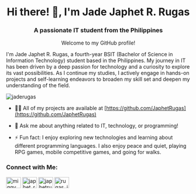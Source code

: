 <h1 align="center">Hi there! 👋, I'm Jade Japhet R. Rugas</h1>
<h3 align="center">A passionate IT student from the Philippines</h3>
<p align="center">Welcome to my GitHub profile!</p>

I'm Jade Japhet R. Rugas, a fourth-year BSIT (Bachelor of Science in Information Technology) student based in the Philippines. My journey in IT has been driven by a deep passion for technology and a curiosity to explore its vast possibilities. As I continue my studies, I actively engage in hands-on projects and self-learning endeavors to broaden my skill set and deepen my understanding of the field.

<p align="left"> <img src="https://komarev.com/ghpvc/?username=jaderugas&label=Profile%20views&color=0e75b6&style=flat" alt="jaderugas" /> </p>

- 👨‍💻 All of my projects are available at [https://github.com/JaphetRugas](https://github.com/JaphetRugas)

- 💬 Ask me about anything related to IT, technology, or programming!

- ⚡ Fun fact: I enjoy exploring new technologies and learning about different programming languages. I also enjoy peace and quiet, playing RPG games, mobile competitive games, and going for walks.

<h3 align="left">Connect with Me:</h3>
<p align="left"> 
<a href="https://linkedin.com/in/jade-japhet-rugas-459938288" target="_blank"><img align="center" src="https://raw.githubusercontent.com/rahuldkjain/github-profile-readme-generator/master/src/images/icons/Social/linked-in-alt.svg" alt="miggymendoza" height="30" width="40" /></a>
<a href="https://twitter.com/japhet_rugas" target="_blank"><img align="center" src="https://raw.githubusercontent.com/rahuldkjain/github-profile-readme-generator/master/src/images/icons/Social/twitter.svg" alt="japhet_rugas" height="30" width="40" /></a>
<a href="https://facebook.com/japhetrugas/" target="_blank"><img align="center" src="https://raw.githubusercontent.com/rahuldkjain/github-profile-readme-generator/master/src/images/icons/Social/facebook.svg" alt="japhetrugas" height="30" width="40" /></a>
<a href="https://www.hackerrank.com/profile/rugas_jadejaphe1" target="_blank"><img align="center" src="https://raw.githubusercontent.com/rahuldkjain/github-profile-readme-generator/master/src/images/icons/Social/hackerrank.svg" alt="rugas_jadejaphe1" height="30" width="40" /></a>
</p> 
